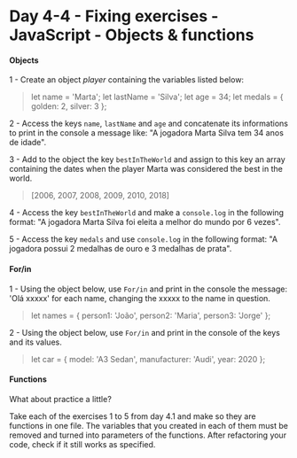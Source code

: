 # Day 4-4 - Fixing exercises - JavaScript - Objects & functions

#### Objects

1 - Create an object _player_ containing the variables listed below:

> let name = 'Marta';
> let lastName = 'Silva';
> let age = 34;
> let medals = { golden: 2, silver: 3 };

2 - Access the keys `name`, `lastName` and `age` and concatenate its informations to print in the console a message like: "A jogadora Marta Silva tem 34 anos de idade".

3 - Add to the object the key `bestInTheWorld` and assign to this key an array containing the dates when the player Marta was considered the best in the world.

> [2006, 2007, 2008, 2009, 2010, 2018]

4 - Access the key `bestInTheWorld` and make a `console.log` in the following format: "A jogadora Marta Silva foi eleita a melhor do mundo por 6 vezes".

5 - Access the key `medals` and use `console.log` in the following format: "A jogadora possui 2 medalhas de ouro e 3 medalhas de prata".

#### For/in

1 - Using the object below, use `For/in` and print in the console the message: 'Olá xxxxx' for each name, changing the xxxxx to the name in question.

> let names = {
>   person1: 'João',
>   person2: 'Maria',
>   person3: 'Jorge' 
> };

2 - Using the object below, use `For/in` and print in the console of the keys and its values.

> let car = {
>   model: 'A3 Sedan',
>   manufacturer: 'Audi',
>   year: 2020
> };

#### Functions

What about practice a little?

Take each of the exercises 1 to 5 from day 4.1 and make so they are functions in one file. The variables that you created in each of them must be removed and turned into parameters of the functions.
After refactoring your code, check if it still works as specified.